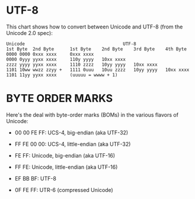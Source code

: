 # UTF-8
This chart shows how to convert between Unicode and UTF-8 (from the Unicode 2.0 spec):

```
Unicode                                     UTF-8
1st Byte  2nd Byte      1st Byte    2nd Byte    3rd Byte    4th Byte
0000 0000 0xxx xxxx     0xxx xxxx   
0000 0yyy yyxx xxxx     110y yyyy   10xx xxxx
zzzz yyyy yyxx xxxx     1110 zzzz   10yy yyyy   10xx xxxx
1101 10ww wwzz zzyy +   1111 0uuu   10uu zzzz   10yy yyyy   10xx xxxx
1101 11yy yyxx xxxx     (uuuuu = wwww + 1)
```

# BYTE ORDER MARKS
Here's the deal with byte-order marks (BOMs) in the various flavors of Unicode:

- 00 00 FE FF:
UCS-4, big-endian (aka UTF-32)

- FF FE 00 00:
UCS-4, little-endian (aka UTF-32)

- FE FF:
Unicode, big-endian (aka UTF-16)

- FF FE:
Unicode, little-endian (aka UTF-16)

- EF BB BF:
UTF-8

- 0F FE FF:
UTR-6 (compressed Unicode)

